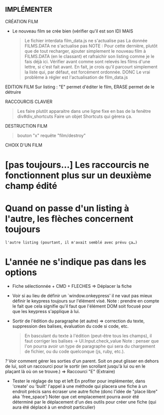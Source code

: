 IMPLÉMENTER
-----------

CRÉATION FILM
- Le nouveau film se crée bien (vérifier qu'il est son ID)
MAIS
  > Le fichier interdata film_data.js ne s'actualise pas
  > La donnée FILMS.DATA ne s'actualise pas
    NOTE : Pour cette dernière, plutôt que de tout recharger, ajouter simplement
    le nouveau film à FILMS.DATA (en le classant) et rafraichir son listing comme
    je le fais déjà ici.
    Vérifier avant comme sont relevés les films d'une lettre, si c'est fait avant.
    En fait, je crois qu'il parcourt simplement la liste qui, par défaut, est 
    forcément ordonnée.
DONC
  Le vrai problème à régler est l'actualisation de film_data.js
  
EDITION FILM
  Sur listing : "E" permet d'éditer le film, ERASE permet de le détruire

RACCOURCIS CLAVIER
  > Les faire plutôt apparaitre dans une ligne fixe en bas de la fenêtre
    div#div_shortcuts
  > Faire un objet Shortcuts qui gèrera ça.

DESTRUCTION FILM
  > bouton "x"
  > requête "film/destroy"
  
CHOIX D'UN FILM
  # [pas toujours…] Les raccourcis ne fonctionnent plus sur un deuxième champ édité
  # Quand on passe d'un listing à l'autre, les flèches concernent toujours
    l'autre listing (pourtant, il m'avait semblé avec prévu ça…)
  # L'année ne s'indique pas dans les options

- Fiche sélectionnée + CMD + FLECHES => Déplacer la fiche

- Voir si au lieu de définir un `window.onkeypress' il ne vaut pas mieux définir
  le keypress toujours sur l'élément visé. Note : prendre en compte le fait que
  cela signifie qu'il faut que l'élément DOM soit focusé pour que les keypress
  s'applique à lui.
  
- Sortir de l'édition du paragraphe (et autre) => correction du texte, suppression
  des balises, évaluation du code si code, etc.
  > En basculant du texte à l'édition (peut-être tous les champs), il faut
    corriger les balises
    -> UI.Input.check_value
    Note&nbsp;: penser que l'on pourra avoir un type de paragraphe qui sera
    du chargement de fichier, ou du code quelconque (js, ruby, etc.).


*?* Voir comment gérer les sorties d'un parent. Soit on peut glisser en
  dehors de lui, soit un raccourci pour le sortir (en scrollant jusqu'à lui
  ou en le plaçant là où on se trouve.)
  => Raccourci "E" (Extraire)

* Tester le réglage de top et left
  En profiter pour implémenter, dans 'create' ou 'built' l'appel à une méthode
  qui placera une fiche à un endroit précis sans écraser une autre fiche (donc
  l'idée de "place libre" aka `free_space')
  Noter que cet emplacement pourra avoir été déterminé par le déplacement d'un
  des outils pour créer une fiche (qui aura été déplacé à un endroit particulier)